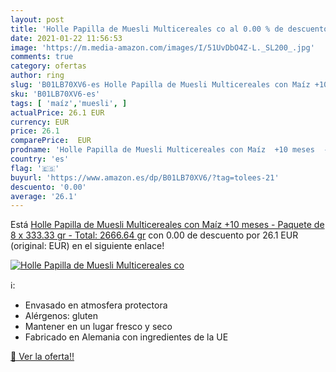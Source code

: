 ```yaml
---
layout: post
title: 'Holle Papilla de Muesli Multicereales co al 0.00 % de descuento'
date: 2021-01-22 11:56:53
image: 'https://m.media-amazon.com/images/I/51UvDbO4Z-L._SL200_.jpg'
comments: true
category: ofertas
author: ring
slug: 'B01LB70XV6-es Holle Papilla de Muesli Multicereales con Maíz +10 meses -...'
sku: 'B01LB70XV6-es'
tags: [ 'maíz','muesli', ]
actualPrice: 26.1 EUR
currency: EUR
price: 26.1
comparePrice:  EUR
prodname: 'Holle Papilla de Muesli Multicereales con Maíz  +10 meses  - Paquete de 8 x 333.33 gr - Total: 2666.64 gr'
country: 'es'
flag: '🇪🇸'
buyurl: 'https://www.amazon.es/dp/B01LB70XV6/?tag=tolees-21'
descuento: '0.00'
average: '26.1'
---
```


Está [Holle Papilla de Muesli Multicereales con Maíz  +10 meses  - Paquete de 8 x 333.33 gr - Total: 2666.64 gr](https://www.amazon.es/dp/B01LB70XV6/?tag=tolees-21) con 0.00 de descuento por 26.1 EUR (original:  EUR) en el siguiente enlace!

[![Holle Papilla de Muesli Multicereales co](https://m.media-amazon.com/images/I/51UvDbO4Z-L._SL200_.jpg)](https://www.amazon.es/dp/B01LB70XV6/?tag=tolees-21)

ℹ️:

- Envasado en atmosfera protectora
- Alérgenos: gluten
- Mantener en un lugar fresco y seco
- Fabricado en Alemania con ingredientes de la UE

[🛒 Ver la oferta!!](https://www.amazon.es/dp/B01LB70XV6/?tag=tolees-21)
